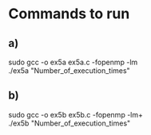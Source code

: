 # Commands to run

  ## a)
  sudo gcc -o ex5a ex5a.c -fopenmp -lm
  <br>
  ./ex5a "Number_of_execution_times"
  ## b)
  sudo gcc -o ex5b ex5b.c -fopenmp -lm+<br>
  ./ex5b "Number_of_execution_times"
<br>
